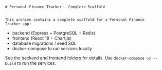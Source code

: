     # Personal Finance Tracker - Complete Scaffold


    This archive contains a complete scaffold for a Personal Finance Tracker app:

- backend (Express + PostgreSQL + Redis)
- frontend (React 18 + Chart.js)
- database migrations / seed SQL
- docker-compose to run services locally

See the backend and frontend folders for details. Use `docker-compose up --build` to run the services.
